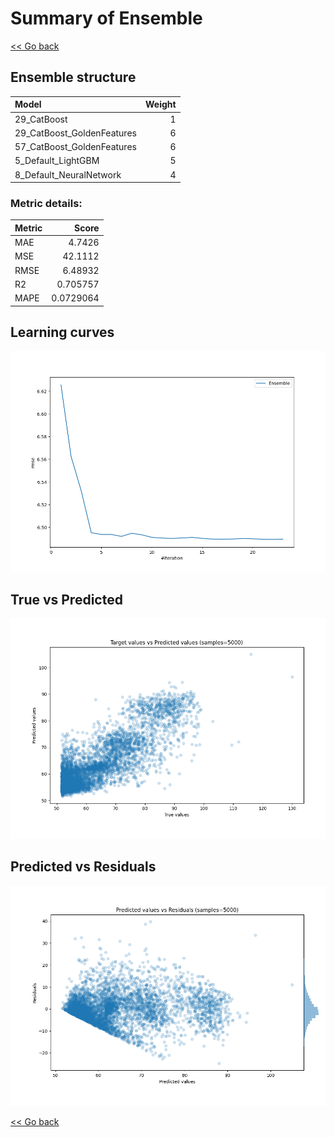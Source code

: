 # Summary of Ensemble

[<< Go back](../README.md)


## Ensemble structure
| Model                      |   Weight |
|:---------------------------|---------:|
| 29_CatBoost                |        1 |
| 29_CatBoost_GoldenFeatures |        6 |
| 57_CatBoost_GoldenFeatures |        6 |
| 5_Default_LightGBM         |        5 |
| 8_Default_NeuralNetwork    |        4 |

### Metric details:
| Metric   |      Score |
|:---------|-----------:|
| MAE      |  4.7426    |
| MSE      | 42.1112    |
| RMSE     |  6.48932   |
| R2       |  0.705757  |
| MAPE     |  0.0729064 |



## Learning curves
![Learning curves](learning_curves.png)
## True vs Predicted

![True vs Predicted](true_vs_predicted.png)


## Predicted vs Residuals

![Predicted vs Residuals](predicted_vs_residuals.png)



[<< Go back](../README.md)
